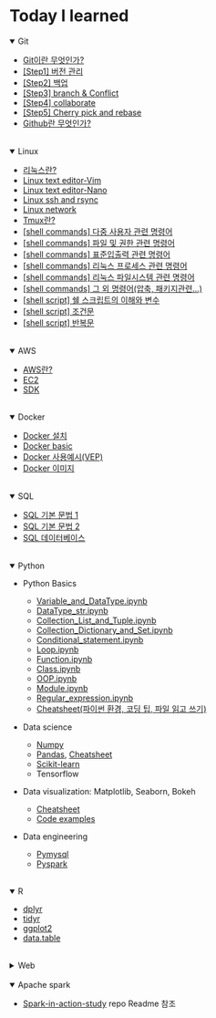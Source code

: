 # Today I learned


<details open>
<summary>Git</summary>
 
* [Git이란 무엇인가?](https://github.com/lizzy723/TIL/blob/main/Git/what_is_git.md)
* [[Step1] 버전 관리](https://github.com/lizzy723/TIL/blob/main/Git/Step1_version_control.md)
* [[Step2] 백업](https://github.com/lizzy723/TIL/blob/main/Git/Step2_back_up.md)
* [[Step3] branch & Conflict](https://github.com/lizzy723/TIL/blob/main/Git/Step3_branch_and_conflict.md)
* [[Step4] collaborate](https://github.com/lizzy723/TIL/blob/main/Git/Step4_collaborate.md)
* [[Step5] Cherry pick and rebase](https://github.com/lizzy723/TIL/blob/main/Git/Step5_cherry_pick_and_rebase.md)
* [Github란 무엇인가?](https://github.com/lizzy723/TIL/blob/main/Git/What_is_github.md)
</details>

<br> 

<details open>
 <summary>Linux</summary>

* [리눅스란?](https://github.com/lizzy723/TIL/blob/main/Linux/What_is_Linux.md)
* [Linux text editor-Vim](https://github.com/lizzy723/TIL/blob/main/Linux/Linux_text_editor_Vim.md)
* [Linux text editor-Nano](https://github.com/lizzy723/TIL/blob/main/Linux/Linux_text_editor_Nano.md)
* [Linux ssh and rsync](https://github.com/lizzy723/TIL/blob/main/Linux/Linux_ssh_rsync.md)
* [Linux network](https://github.com/lizzy723/TIL/blob/main/Linux/Linux_network.md)
* [Tmux란?](https://github.com/lizzy723/TIL/blob/main/Linux/What_is_Tmux.md)
* [[shell commands] 다중 사용자 관련 명령어](https://github.com/lizzy723/TIL/blob/main/Linux/Shell_commands_multi_user.md)
* [[shell commands] 파일 및 권한 관련 명령어](https://github.com/lizzy723/TIL/blob/main/Linux/Shell_commands_file_and_permission.md)
* [[shell commands] 표준입출력 관련 명령어](https://github.com/lizzy723/TIL/blob/main/Linux/Shell_commands_redirection_and_pipe.md)
* [[shell commands] 리눅스 프로세스 관련 명령어](https://github.com/lizzy723/TIL/blob/main/Linux/Shell_commands_linux_process.md)
* [[shell commands] 리눅스 파일시스템 관련 명령어](https://github.com/lizzy723/TIL/blob/main/Linux/Shell_commands_filesystem.md)
* [[shell commands] 그 외 명령어(압축, 패키지관련...)](https://github.com/lizzy723/TIL/blob/main/Linux/Shell_commands_miscellaneous.md)
* [[shell script] 쉘 스크립트의 이해와 변수](https://github.com/lizzy723/TIL/blob/main/Linux/Shell_script_variable.md)
* [[shell script] 조건문](https://github.com/lizzy723/TIL/blob/main/Linux/Shell_script_conditional.md)
* [[shell script] 반복문](https://github.com/lizzy723/TIL/blob/main/Linux/Shell_script_iteration.md)
</details>

<br> 

<details open>
 <summary>AWS</summary>
 
* [AWS란?](https://github.com/lizzy723/TIL/blob/main/AWS/What_is_AWS.md)
* [EC2](https://github.com/lizzy723/TIL/blob/main/AWS/AWS_EC2.md)
* [SDK](https://github.com/lizzy723/TIL/blob/main/AWS/AWS_SDK.md)
</details>

<br>

<details open>
 <summary>Docker</summary>
 
* [Docker 설치](https://github.com/lizzy723/TIL/blob/main/Docker/Docker_installation.md) 
* [Docker basic](https://github.com/lizzy723/TIL/blob/main/Docker/Docker_basic.md)
* [Docker 사용예시(VEP)](https://github.com/lizzy723/TIL/blob/main/Docker/Docker_example_vep.md)
* [Docker 이미지](https://github.com/lizzy723/TIL/blob/main/Docker/Docker_image.md)
</details>

<br> 

<details open>
 <summary>SQL</summary>

* [SQL 기본 문법 1](https://github.com/lizzy723/TIL/blob/main/SQL/SQL_basic1.md)
* [SQL 기본 문법 2](https://github.com/lizzy723/TIL/blob/main/SQL/SQL_basic2.md)
* [SQL 데이터베이스](https://github.com/lizzy723/TIL/blob/main/SQL/SQL_database.md)
</details>

<br> 

<details open>
<summary>Python</summary>

* Python Basics
  * [Variable_and_DataType.ipynb](https://github.com/lizzy723/TIL/blob/main/Python/Variable_and_DataType.ipynb)
  * [DataType_str.ipynb](https://github.com/lizzy723/TIL/blob/main/Python/DataType_str.ipynb)
  * [Collection_List_and_Tuple.ipynb](https://github.com/lizzy723/TIL/blob/main/Python/Collection_List_and_Tuple.ipynb)
  * [Collection_Dictionary_and_Set.ipynb](https://github.com/lizzy723/TIL/blob/main/Python/Collection_Dictionary_and_Set.ipynb)
  * [Conditional_statement.ipynb](https://github.com/lizzy723/TIL/blob/main/Python/Conditional_statement.ipynb)
  * [Loop.ipynb](https://github.com/lizzy723/TIL/blob/main/Python/Loop.ipynb)
  * [Function.ipynb](https://github.com/lizzy723/TIL/blob/main/Python/Function.ipynb)
  * [Class.ipynb](https://github.com/lizzy723/TIL/blob/main/Python/Class.ipynb)
  * [OOP.ipynb](https://github.com/lizzy723/TIL/blob/main/Python/OOP.ipynb)
  * [Module.ipynb](https://github.com/lizzy723/TIL/blob/main/Python/Module.ipynb)
  * [Regular_expression.ipynb](https://github.com/lizzy723/TIL/blob/main/Python/regular_expression.ipynb)
  * [Cheatsheet(파이썬 환경, 코딩 팁, 파일 읽고 쓰기)](https://github.com/lizzy723/TIL/blob/main/Python/Cheatsheet_python_basic.md)

 * Data science
   * [Numpy](https://github.com/lizzy723/TIL/blob/main/Python/Python_numpy.ipynb)
   * [Pandas](https://github.com/lizzy723/TIL/blob/main/Python/Python_pandas.ipynb), [Cheatsheet](https://github.com/lizzy723/TIL/blob/main/Python/Cheatsheet_Data_science.md)
   * [Scikit-learn](https://github.com/lizzy723/TIL/blob/main/Python/Python_scikit_learn.md)
   * Tensorflow
 * Data visualization: Matplotlib, Seaborn, Bokeh
   * [Cheatsheet](https://github.com/lizzy723/TIL/blob/main/Python/Cheatsheet_data_visualization.md)
   * [Code examples](https://github.com/lizzy723/TIL/blob/main/Python/Python_data_visualization.ipynb)
 * Data engineering
   * [Pymysql](https://github.com/lizzy723/TIL/blob/main/Python/Pymysql.ipynb)
   * [Pyspark](https://github.com/lizzy723/TIL/blob/main/Python/Pyspark.ipynb)

</details>

<br> 

<details open>
 <summary>R</summary>
 
* [dplyr](https://github.com/lizzy723/TIL/blob/main/R/R_dplyr.md)
* [tidyr](https://github.com/lizzy723/TIL/blob/main/R/R_tidyr.md)
* [ggplot2](https://github.com/lizzy723/TIL/blob/main/R/R_ggplot2.md)
* [data.table](https://github.com/lizzy723/TIL/blob/main/R/R_data.table.md)
</details>

<br> 

<details close>
<summary>Web</summary>

* Frontend      
  * [HTML](https://github.com/lizzy723/TIL/tree/main/FE/HTML)
  * [CSS](https://github.com/lizzy723/TIL/tree/main/FE/CSS)
  * [Javascript](https://github.com/lizzy723/TIL/tree/main/FE/Javascript)
  * [toy project 1](https://github.com/lizzy723/TIL/tree/main/FE/toy_project1)
* Backend

</details>

<br> 

<details open>
<summary>Apache spark</summary>
  
* [Spark-in-action-study](https://github.com/lizzy723/Spark-in-action-study) repo Readme 참조
</details>
